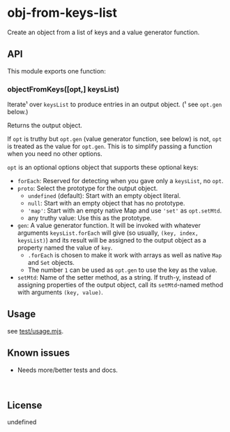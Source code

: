 ﻿
<!--#echo json="package.json" key="name" underline="=" -->
obj-from-keys-list
==================
<!--/#echo -->

<!--#echo json="package.json" key="description" -->
Create an object from a list of keys and a value generator function.
<!--/#echo -->



API
---

This module exports one function:

### objectFromKeys([opt,] keysList)

Iterate¹ over `keysList` to produce entries in an output object.
(¹ see `opt.gen` below.)

Returns the output object.

If `opt` is truthy but `opt.gen` (value generator function, see below)
is not, `opt` is treated as the value for `opt.gen`.
This is to simplify passing a function when you need no other options.

`opt` is an optional options object that supports these optional keys:

* `forEach`: Reserved for detecting when you gave only a `keysList`, no `opt`.
* `proto`: Select the prototype for the output object.
  * `undefined` (default): Start with an empty object literal.
  * `null`: Start with an empty object that has no prototype.
  * `'map'`: Start with an empty native Map and use `'set'` as `opt.setMtd`.
  * any truthy value: Use this as the prototype.
* `gen`: A value generator function.
  It will be invoked with whatever arguments `keysList.forEach` will give
  (so usually, `(key, index, keysList)`)
  and its result will be assigned to the output object
  as a property named the value of `key`.
  * `.forEach` is chosen to make it work with arrays as well as
    native `Map` and `Set` objects.
  * The number `1` can be used as `opt.gen` to use the key as the value.
* `setMtd`: Name of the setter method, as a string.
  If truth-y, instead of assigning properties of the output object,
  call its `setMtd`-named method with arguments `(key, value)`.




Usage
-----

see [test/usage.mjs](test/usage.mjs).


<!--#toc stop="scan" -->



Known issues
------------

* Needs more/better tests and docs.




&nbsp;


License
-------
<!--#echo json="package.json" key=".license" -->
undefined
<!--/#echo -->
